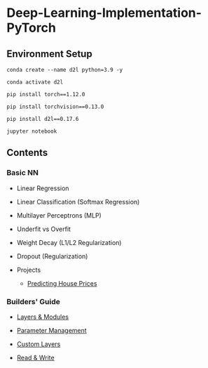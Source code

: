 # Deep-Learning-Implementation-PyTorch

## Environment Setup
`conda create --name d2l python=3.9 -y`

`conda activate d2l`

`pip install torch==1.12.0`

`pip install torchvision==0.13.0`

`pip install d2l==0.17.6`

`jupyter notebook`

## Contents

### Basic NN

- Linear Regression

- Linear Classification (Softmax Regression)

- Multilayer Perceptrons (MLP)

- Underfit vs Overfit

- Weight Decay (L1/L2 Regularization)

- Dropout (Regularization)

- Projects
  - [Predicting House Prices](https://github.com/lijing0913/Deep-Learning-Implementation-PyTorch/blob/main/Predicting%20House%20Prices%20Project.ipynb)

### Builders' Guide

- [Layers & Modules](https://github.com/lijing0913/Deep-Learning-Implementation-PyTorch/blob/main/Layers%20Modules.ipynb)

- [Parameter Management](https://github.com/lijing0913/Deep-Learning-Implementation-PyTorch/blob/main/Parameter%20Management.ipynb)

- [Custom Layers](https://github.com/lijing0913/Deep-Learning-Implementation-PyTorch/blob/main/Custom%20Layers.ipynb)

- [Read & Write](https://github.com/lijing0913/Deep-Learning-Implementation-PyTorch/blob/main/Read%20Write.ipynb)
